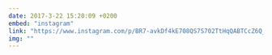 ```yaml
---
date: 2017-3-22 15:20:09 +0200
embed: "instagram"
link: "https://www.instagram.com/p/BR7-avkDf4kE708QS7S702TtHqQABTCcZ6Q_1g0/"
img: ""
---
```

